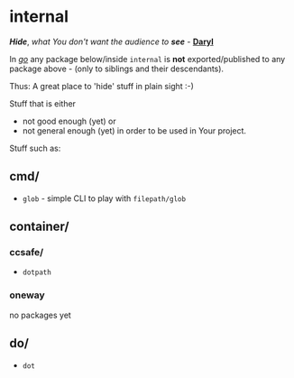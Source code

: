 # internal

***Hide***, *what You don't want the audience to* ***see*** - **[Daryl](Daryl.md)**

In *[go](http://golang.org)* any package below/inside `internal` is **not** exported/published to any package above - (only to siblings and their descendants).

Thus: A great place to 'hide' stuff in plain sight :-)

Stuff that is either
- not good enough (yet) or
- not general enough (yet)
in order to be used in Your project.

Stuff such as:

## cmd/
- `glob` - simple CLI to play with `filepath/glob`

## container/

### ccsafe/
- `dotpath`

### oneway
no packages yet

## do/
- `dot`